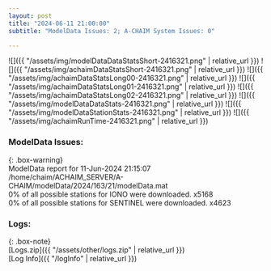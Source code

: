 ```yaml
---
layout: post
title: "2024-06-11 21:00:00"
subtitle: "ModelData Issues: 2; A-CHAIM System Issues: 0"

---
```


![]({{ "/assets/img/modelDataDataStatsShort-2416321.png" | relative_url }})
![]({{ "/assets/img/achaimDataStatsShort-2416321.png" | relative_url }})
![]({{ "/assets/img/achaimDataStatsLong00-2416321.png" | relative_url }})
![]({{ "/assets/img/achaimDataStatsLong01-2416321.png" | relative_url }})
![]({{ "/assets/img/achaimDataStatsLong02-2416321.png" | relative_url }})
![]({{ "/assets/img/modelDataDataStats-2416321.png" | relative_url }})
![]({{ "/assets/img/modelDataStationStats-2416321.png" | relative_url }})
![]({{ "/assets/img/achaimRunTime-2416321.png" | relative_url }})


### ModelData Issues:  
  
{: .box-warning}  
 ModelData report for 11-Jun-2024 21:15:07   
 /home/chaim/ACHAIM_SERVER/A-CHAIM/modelData/2024/163/21/modelData.mat   
 0% of all possible stations for IONO were downloaded. x5168   
 0% of all possible stations for SENTINEL were downloaded. x4623   
  


### Logs:  
  
{: .box-note}  
[Logs.zip]({{ "/assets/other/logs.zip" | relative_url }})  
[Log Info]({{ "/logInfo" | relative_url }})  
